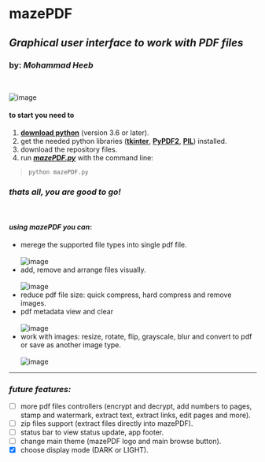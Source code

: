 # **mazePDF**
## _Graphical user interface to work with **PDF** files_
### by: ***Mohammad Heeb***
<br />

![image](./assets/screenshots/maze_pdf_1.png)
<br />

#### **to start** you need to
1. [**download python**](https://www.python.org/) (version 3.6 or later).
2. get the needed python libraries ([**tkinter**](https://docs.python.org/3/library/tkinter.html), [**PyPDF2**](https://pypi.org/project/PyPDF2/), [**PIL**](https://pypi.org/project/Pillow/)) installed.
3. download the repository files.
4. run [***mazePDF.py***](./mazePDF.py) with the command line: 
> `python mazePDF.py`

### _thats all, you are good to go!_
<br />

#### _using **mazePDF** you can_:
+ merege the supported file types into single pdf file.
<br /><br />
![image](./assets/screenshots/maze_pdf_2.png)
+ add, remove and arrange files visually.
<br /><br />
![image](./assets/screenshots/maze_pdf_3.png)
+ reduce pdf file size: quick compress, hard compress and remove images.
+ pdf metadata view and clear
<br /><br />
![image](./assets/screenshots/maze_pdf_5.png)
+ work with images: resize, rotate, flip, grayscale, blur and convert to pdf or save as another image type.
<br /><br />
![image](./assets/screenshots/maze_pdf_4.png)
***

### _future features:_
- [ ] more pdf files controllers (encrypt and decrypt, add numbers to pages, stamp and watermark, extract text, extract links, edit pages and more).
- [ ] zip files support (extract files directly into mazePDF).
- [ ] status bar to view status update, app footer.
- [ ] change main theme (mazePDF logo and main browse button).
- [x] choose display mode (DARK or LIGHT).
